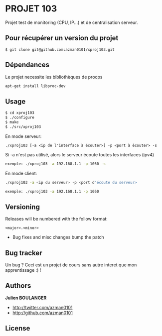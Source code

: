 PROJET 103
=================

Projet test de monitoring (CPU, IP...) et de centralisation serveur.

Pour récupérer un version du projet
-----------------------------------

```
$ git clone git@github.com:azman0101/xproj103.git
```

Dépendances
-----------

Le projet necessite les bibliothèques de procps 

```bash
apt-get install libproc-dev
```

Usage
-----

```bash
$ cd xproj103
$ ./configure
$ make
$ ./src/xproj103 
```
En mode serveur:

```
./xproj103 [-a <ip de l'interface à écouter>] -p <port à écouter> -s
```

Si -a n'est pas utilisé, alors le serveur écoute toutes les interfaces (ipv4)
```bash
exemple: ./xproj103 -a 192.168.1.1 -p 1050 -s
```

En mode client:
```bash
./xproj103 -a <ip du serveur> -p <port d'écoute du serveur>
```

```bash
exemple: ./xproj103 -a 192.168.1.1 -p 1050 
```

Versioning
----------

Releases will be numbered with the follow format:

`<major>.<minor>`

* Bug fixes and misc changes bump the patch



Bug tracker
-----------

Un bug ? Ceci est un projet de cours sans autre interet que mon apprentissage :) !


Authors
-------

**Julien BOULANGER**

+ http://twitter.com/azman0101
+ http://github.com/azman0101


License
---------------------

